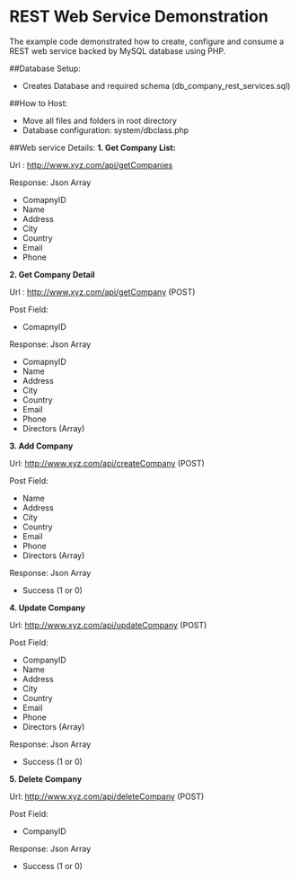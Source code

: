 # REST Web Service Demonstration
The example code demonstrated how to create, configure and consume a REST web service backed by MySQL database using PHP.

##Database Setup:
- Creates Database and required schema (db_company_rest_services.sql)

##How to Host:
- Move all files and folders in root directory 
- Database configuration: system/dbclass.php

##Web service Details:
**1. Get Company List:**

Url : http://www.xyz.com/api/getCompanies

Response: Json Array
- ComapnyID
- Name
- Address
- City
- Country
- Email 
- Phone

**2. Get Company Detail**

Url : http://www.xyz.com/api/getCompany (POST)

Post Field:
- ComapnyID

Response: Json Array
- ComapnyID
- Name
- Address
- City
- Country
- Email 
- Phone
- Directors (Array)

**3. Add Company**

Url: http://www.xyz.com/api/createCompany (POST)

Post Field:
- Name
- Address
- City
- Country
- Email 
- Phone
- Directors (Array)

Response: Json Array
- Success  (1 or 0)

**4. Update Company**

Url: http://www.xyz.com/api/updateCompany (POST)

Post Field:
- CompanyID
- Name
- Address
- City
- Country
- Email 
- Phone
- Directors (Array)

Response: Json Array
- Success  (1 or 0)

**5. Delete Company**

Url: http://www.xyz.com/api/deleteCompany (POST)

Post Field:
- CompanyID		

Response: Json Array
- Success  (1 or 0)

